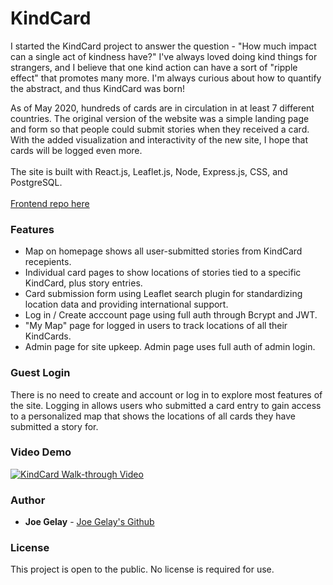 # KindCard

I started the KindCard project to answer the question - "How much impact can a single act of kindness have?" I've always loved doing kind things for strangers, and I believe that one kind action can have a sort of "ripple effect" that promotes many more. I'm always curious about how to quantify the abstract, and thus KindCard was born! 

As of May 2020, hundreds of cards are in circulation in at least 7 different countries. The original version of the website was a simple landing page and form so that people could submit stories when they received a card. With the added visualization and interactivity of the new site, I hope that cards will be logged even more. 
<br />
<br />
The site is built with React.js, Leaflet.js, Node, Express.js, CSS, and PostgreSQL.
<br />
<br />
[Frontend repo here](https://github.com/joegelay/kindcard-frontend)

### Features 

- Map on homepage shows all user-submitted stories from KindCard recepients. 
- Individual card pages to show locations of stories tied to a specific KindCard, plus story entries.
- Card submission form using Leaflet search plugin for standardizing location data and providing international support.
- Log in / Create acccount page using full auth through Bcrypt and JWT. 
- "My Map" page for logged in users to track locations of all their KindCards.
- Admin page for site upkeep. Admin page uses full auth of admin login. 

### Guest Login

There is no need to create and account or log in to explore most features of the site. Logging in allows users who submitted a card entry to gain access to a personalized map that shows the locations of all cards they have submitted a story for. 

### Video Demo

[![KindCard Walk-through Video](https://img.youtube.com/vi/UNF6YMRWQWQ/0.jpg)](https://www.youtube.com/watch?v=UNF6YMRWQWQ)

### Author

* **Joe Gelay** - [Joe Gelay's Github](https://github.com/joegelay)

### License

This project is open to the public. No license is required for use.
